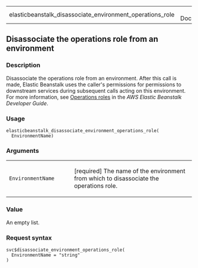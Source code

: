 <table style="width: 100%;">
<tbody>
<tr class="odd">
<td>elasticbeanstalk_disassociate_environment_operations_role</td>
<td style="text-align: right;">R Documentation</td>
</tr>
</tbody>
</table>

## Disassociate the operations role from an environment

### Description

Disassociate the operations role from an environment. After this call is
made, Elastic Beanstalk uses the caller's permissions for permissions to
downstream services during subsequent calls acting on this environment.
For more information, see [Operations
roles](https://docs.aws.amazon.com/elasticbeanstalk/latest/dg/) in the
*AWS Elastic Beanstalk Developer Guide*.

### Usage

    elasticbeanstalk_disassociate_environment_operations_role(
      EnvironmentName)

### Arguments

<table>
<colgroup>
<col style="width: 35%" />
<col style="width: 65%" />
</colgroup>
<tbody>
<tr class="odd">
<td><code
id="elasticbeanstalk_disassociate_environment_operations_role_:_EnvironmentName">EnvironmentName</code></td>
<td><p>[required] The name of the environment from which to disassociate
the operations role.</p></td>
</tr>
</tbody>
</table>

### Value

An empty list.

### Request syntax

    svc$disassociate_environment_operations_role(
      EnvironmentName = "string"
    )
